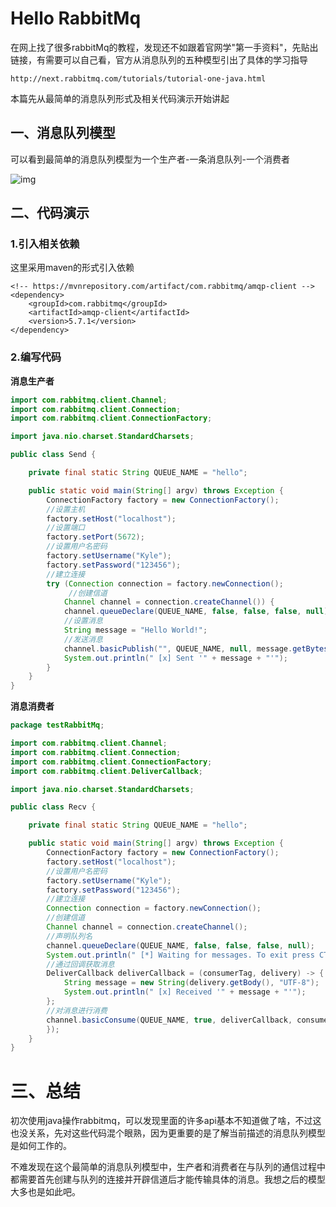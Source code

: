 # Hello RabbitMq

在网上找了很多rabbitMq的教程，发现还不如跟着官网学"第一手资料"，先贴出链接，有需要可以自己看，官方从消息队列的五种模型引出了具体的学习指导

```
http://next.rabbitmq.com/tutorials/tutorial-one-java.html
```

本篇先从最简单的消息队列形式及相关代码演示开始讲起



## 一、消息队列模型

可以看到最简单的消息队列模型为一个生产者-一条消息队列-一个消费者

![img](http://kylescloud.top/site/pic/rabbitMq-HelloWorld.png)





## 二、代码演示

### 1.引入相关依赖

这里采用maven的形式引入依赖

```
<!-- https://mvnrepository.com/artifact/com.rabbitmq/amqp-client -->
<dependency>
    <groupId>com.rabbitmq</groupId>
    <artifactId>amqp-client</artifactId>
    <version>5.7.1</version>
</dependency>
```



### 2.编写代码

**消息生产者**

```java
import com.rabbitmq.client.Channel;
import com.rabbitmq.client.Connection;
import com.rabbitmq.client.ConnectionFactory;

import java.nio.charset.StandardCharsets;

public class Send {

    private final static String QUEUE_NAME = "hello";

    public static void main(String[] argv) throws Exception {
        ConnectionFactory factory = new ConnectionFactory();
        //设置主机
        factory.setHost("localhost");
        //设置端口
        factory.setPort(5672);
        //设置用户名密码
        factory.setUsername("Kyle");
        factory.setPassword("123456");
        //建立连接
        try (Connection connection = factory.newConnection();
             //创建信道	
            Channel channel = connection.createChannel()) {
            channel.queueDeclare(QUEUE_NAME, false, false, false, null);
            //设置消息
            String message = "Hello World!";
            //发送消息
            channel.basicPublish("", QUEUE_NAME, null, message.getBytes(StandardCharsets.UTF_8));
            System.out.println(" [x] Sent '" + message + "'");
        }
    }
}
```

**消息消费者**

```java
package testRabbitMq;

import com.rabbitmq.client.Channel;
import com.rabbitmq.client.Connection;
import com.rabbitmq.client.ConnectionFactory;
import com.rabbitmq.client.DeliverCallback;

import java.nio.charset.StandardCharsets;

public class Recv {

    private final static String QUEUE_NAME = "hello";

    public static void main(String[] argv) throws Exception {
        ConnectionFactory factory = new ConnectionFactory();
        factory.setHost("localhost");
        //设置用户名密码
        factory.setUsername("Kyle");
        factory.setPassword("123456");
        //建立连接
        Connection connection = factory.newConnection();
        //创建信道
        Channel channel = connection.createChannel();
		//声明队列名
        channel.queueDeclare(QUEUE_NAME, false, false, false, null);
        System.out.println(" [*] Waiting for messages. To exit press CTRL+C");
		//通过回调获取消息
        DeliverCallback deliverCallback = (consumerTag, delivery) -> {
            String message = new String(delivery.getBody(), "UTF-8");
            System.out.println(" [x] Received '" + message + "'");
        };
        //对消息进行消费
        channel.basicConsume(QUEUE_NAME, true, deliverCallback, consumerTag -> {
        });
    }
}
```



# 三、总结

初次使用java操作rabbitmq，可以发现里面的许多api基本不知道做了啥，不过这也没关系，先对这些代码混个眼熟，因为更重要的是了解当前描述的消息队列模型是如何工作的。

不难发现在这个最简单的消息队列模型中，生产者和消费者在与队列的通信过程中都需要首先创建与队列的连接并开辟信道后才能传输具体的消息。我想之后的模型大多也是如此吧。
